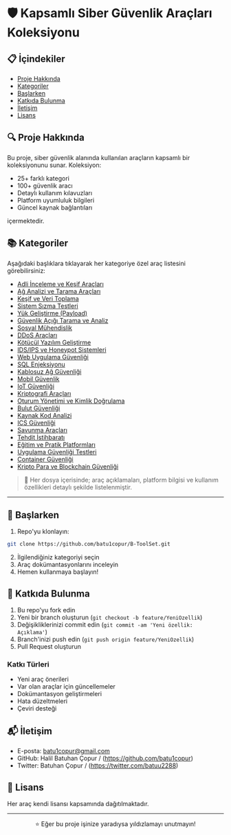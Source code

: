 # 🛡️ Kapsamlı Siber Güvenlik Araçları Koleksiyonu


## 📋 İçindekiler
- [Proje Hakkında](#-proje-hakkında)
- [Kategoriler](#-kategoriler)
- [Başlarken](#-başlarken)
- [Katkıda Bulunma](#-katkıda-bulunma)
- [İletişim](#-iletişim)
- [Lisans](#-lisans)

## 🔍 Proje Hakkında

Bu proje, siber güvenlik alanında kullanılan araçların kapsamlı bir koleksiyonunu sunar. Koleksiyon:

- 25+ farklı kategori
- 100+ güvenlik aracı
- Detaylı kullanım kılavuzları
- Platform uyumluluk bilgileri
- Güncel kaynak bağlantıları

içermektedir.

## 📚 Kategoriler

Aşağıdaki başlıklara tıklayarak her kategoriye özel araç listesini görebilirsiniz:

- [Adli İnceleme ve Keşif Araçları](./Kategoriler/Adli_İnceleme_ve_Keşif_Araçları.md)
- [Ağ Analizi ve Tarama Araçları](./Kategoriler/Ağ_Analizi_ve_Tarama_Araçları.md)
- [Keşif ve Veri Toplama](./Kategoriler/Keşif_ve_Veri_Toplama.md)
- [Sistem Sızma Testleri](./Kategoriler/Sistem_Sızma_Testleri.md)
- [Yük Geliştirme (Payload)](./Kategoriler/Yük_Geliştirme.md)
- [Güvenlik Açığı Tarama ve Analiz](./Kategoriler/Güvenlik_Açığı_Tarama_ve_Analiz.md)
- [Sosyal Mühendislik](./Kategoriler/Sosyal_Mühendislik.md)
- [DDoS Araçları](./Kategoriler/DDoS_Araçları.md)
- [Kötücül Yazılım Geliştirme](./Kategoriler/Kötücül_Yazılım_Geliştirme.md)
- [IDS/IPS ve Honeypot Sistemleri](./Kategoriler/IDS_IPS_ve_Honeypot_Sistemleri.md)
- [Web Uygulama Güvenliği](./Kategoriler/Web_Uygulama_Güvenliği.md)
- [SQL Enjeksiyonu](./Kategoriler/SQL_Enjeksiyonu.md)
- [Kablosuz Ağ Güvenliği](./Kategoriler/Kablosuz_Ağ_Güvenliği.md)
- [Mobil Güvenlik](./Kategoriler/Mobil_Güvenlik.md)
- [IoT Güvenliği](./Kategoriler/IoT_Güvenliği.md)
- [Kriptografi Araçları](./Kategoriler/Kriptografi_Araçları.md)
- [Oturum Yönetimi ve Kimlik Doğrulama](./Kategoriler/Oturum_Yönetimi_ve_Kimlik_Doğrulama.md)
- [Bulut Güvenliği](./Kategoriler/Bulut_Güvenliği.md)
- [Kaynak Kod Analizi](./Kategoriler/Kaynak_Kod_Analizi.md)
- [ICS Güvenliği](./Kategoriler/ICS_Güvenliği.md)
- [Savunma Araçları](./Kategoriler/Savunma_Araçları.md)
- [Tehdit İstihbaratı](./Kategoriler/Tehdit_İstihbaratı.md)
- [Eğitim ve Pratik Platformları](./Kategoriler/Eğitim_ve_Praktik_Platformları.md)
- [Uygulama Güvenliği Testleri](./Kategoriler/Uygulama_Güvenliği_Testleri.md)
- [Container Güvenliği](./Kategoriler/Container_Güvenliği.md)
- [Kripto Para ve Blockchain Güvenliği](./Kategoriler/Kripto_Para_ve_Blockchain_Güvenliği.md)

> 🧠 Her dosya içerisinde; araç açıklamaları, platform bilgisi ve kullanım özellikleri detaylı şekilde listelenmiştir.

---

## 🚀 Başlarken

1. Repo'yu klonlayın:
```bash
git clone https://github.com/batu1copur/B-ToolSet.git
```

2. İlgilendiğiniz kategoriyi seçin
3. Araç dokümantasyonlarını inceleyin
4. Hemen kullanmaya başlayın!

## 🤝 Katkıda Bulunma

1. Bu repo'yu fork edin
2. Yeni bir branch oluşturun (`git checkout -b feature/YeniOzellik`)
3. Değişikliklerinizi commit edin (`git commit -am 'Yeni özellik: Açıklama'`)
4. Branch'inizi push edin (`git push origin feature/YeniOzellik`)
5. Pull Request oluşturun

### Katkı Türleri
- Yeni araç önerileri
- Var olan araçlar için güncellemeler
- Dokümantasyon geliştirmeleri
- Hata düzeltmeleri
- Çeviri desteği

## 📬 İletişim

- E-posta: batu1copur@gmail.com
- GitHub: Halil Batuhan Çopur / (https://github.com/batu1copur)
- Twitter: Batuhan Çopur / (https://twitter.com/batuu2288)

## 📜 Lisans

Her araç kendi lisansı kapsamında dağıtılmaktadır.

---

<div align="center">
⭐ Eğer bu proje işinize yaradıysa yıldızlamayı unutmayın!
</div>

